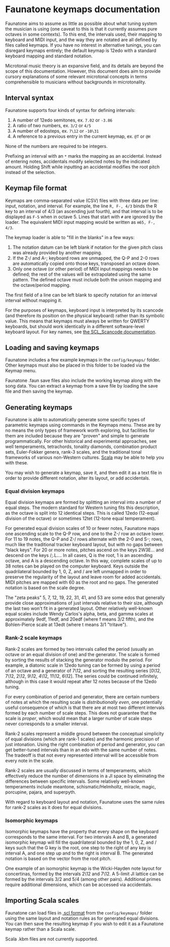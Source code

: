 # Faunatone keymaps documentation

Faunatone aims to assume as little as possible about what tuning system the
musician is using (one caveat to this is that it currently assumes pure
octaves in some contexts). To this end, the intervals used, their mapping to
keyboard and MIDI input, and the way they are notated are all defined by files
called keymaps. If you have no interest in alternative tunings, you can
disregard keymaps entirely; the default keymap is 12edo with a standard
keyboard mapping and standard notation.

Microtonal music theory is an expansive field, and its details are beyond the
scope of this documentation. However, this document does aim to provide cursory
explanations of some relevant microtonal concepts in terms comprehensible to
musicians without backgrounds in microtonality.

## Interval syntax

Faunatone supports four kinds of syntax for defining intervals:

1. A number of 12edo semitones, ex. `7.02` or `-3.86`
2. A ratio of two numbers, ex. `3/2` or `4/5`
3. A number of edosteps, ex. `7\12` or `-10\31`
4. A reference to a previous entry in the current keymap, ex. `@T` or `@H`

None of the numbers are required to be integers.

Prefixing an interval with an `*` marks the mapping as an accidental. Instead
of entering notes, accidentals modify selected notes by the indicated amount.
Holding Shift while inputting an accidental modifies the root pitch instead of
the selection.

## Keymap file format

Keymaps are comma-separated value (CSV) files with three data per line: input,
notation, and interval. For example, the line `R, F-, 4/3` binds the R key to
an interval of 4/3 (an ascending just fourth), and that interval is to be
displayed as `F-5` when in octave 5. Lines that start with `#` are ignored by
the loader. The equivalent MIDI input mapping would be written as `m65, F-,
4/3`.

The keymap loader is able to "fill in the blanks" in a few ways:

1. The notation datum can be left blank if notation for the given pitch class
   was already provided by another mapping.
2. If the Z-/ and A-; keyboard rows are unmapped, the Q-P and 2-0 rows are
   automatically copied onto those keys, transposed an octave down.
3. Only one octave (or other period) of MIDI input mappings needs to be
   defined; the rest of the values will be extrapolated using the same pattern.
   The defined octave must include both the unison mapping and the
   octave/period mapping.

The first field of a line can be left blank to specify notation for an interval
interval without mapping it.

For the purposes of keymaps, keyboard input is interpreted by its scancode (and
therefore its position on the physical keyboard) rather than its symbolic
value. This means that keymaps must always be written for QWERTY keyboards, but
should work identically in a different software-level keyboard layout. For key
names, see
[the SCL_Scancode documentation](https://wiki.libsdl.org/SDL_Scancode).

## Loading and saving keymaps

Faunatone includes a few example keymaps in the `config/keymaps/` folder. Other
keymaps must also be placed in this folder to be loaded via the Keymap menu.

Faunatone .faun save files also include the working keymap along with the song
data. You can extract a keymap from a save file by loading the save file and
then saving the keymap.

## Generating keymaps

Faunatone is able to automatically generate some specific types of parametric
keymaps using commands in the Keymaps menu. These are by no means the only
types of framework worth exploring, but facilities for them are included
because they are "proven" and simple to generate programmatically. For other
historical and experimental approaches, see well temperaments, tetrachords,
tonality diamonds, combination product sets, Euler-Fokker genera, rank-3
scales, and the traditional tonal frameworks of various non-Western cultures.
[Scala](https://www.huygens-fokker.org/scala/) may be able to help you with
these.

You may wish to generate a keymap, save it, and then edit it as a text file in
order to provide different notation, alter its layout, or add accidentals.

### Equal division keymaps

Equal division keymaps are formed by splitting an interval into a number of
equal steps. The modern standard for Western tuning fits this description, as
the octave is split into 12 identical steps. This is called 12edo (12-equal
division of the octave) or sometimes 12tet (12-tone equal temperament).

For generated equal division scales of 10 or fewer notes, Faunatone maps one
ascending scale to the Q-P row, and one to the Z-/ row an octave lower. For 11
to 19 notes, the Q-P and Z-/ rows alternate with the 2-0 and S-; rows, much
like the traditional tracker keyboard layout, but with no gaps between "black
keys". For 20 or more notes, pitches ascend on the keys 2W3E... and descend on
the keys /;.L.... In all cases, Q is the root, 1 is an ascending octave, and A
is a descending octave. In this way, complete scales of up to 38 notes can be
played on the computer keyboard. Keys outside the quadrilateral bounded by 1,
0, Z, and / are left unmapped in order to preserve the regularity of the layout
and leave room for added accidentals. MIDI pitches are mapped with 60 as the
root and no gaps. The generated notation is based on the scale degree.

The "zeta peaks" 5, 7, 12, 19, 22, 31, 41, and 53 are some edos that generally
provide close approximations of just intervals relative to their size, although
the last two won't fit in a generated layout. Other relatively well-known equal
scales include Wendy Carlos's alpha, beta, and gamma scales at approximately
9edf, 11edf, and 20edf (where f means 3/2 fifth), and the Bohlen-Pierce scale
at 13edt (where t means 3/1 "tritave").

### Rank-2 scale keymaps

Rank-2 scales are formed by two intervals called the period (usually an octave
or an equal division of one) and the generator. The scale is formed by sorting
the results of stacking the generator modulo the period. For example, a
diatonic scale in 12edo tuning can be formed by using a period of an octave and
a generator of 7\12, and sorting the resulting series [0\12, 7\12, 2\12, 9\12,
4\12, 11\12, 6\12]. The series could be continued infinitely, although in this
case it would repeat after 12 notes because of the 12edo tuning.

For every combination of period and generator, there are certain numbers of
notes at which the resulting scale is *distributionally even*, one potentially
useful consequence of which is that there are at most two different intervals
formed by each number of scale steps. This does not guarantee that the scale is
*proper*, which would mean that a larger number of scale steps never
corresponds to a smaller interval.

Rank-2 scales represent a middle ground between the conceptual simplicity of
equal divisions (which are rank-1 scales) and the harmonic precision of just
intonation. Using the right combination of period and generator, you can get
better-tuned intervals than in an edo with the same number of notes. The
tradeoff is that not every represented interval will be accessible from every
note in the scale.

Rank-2 scales are usually discussed in terms of temperaments, which effectively
reduce the number of dimensions in a JI space by eliminating the differences
between specific intervals. Some relatively well-known temperaments include
meantone, schismatic/Helmholtz, miracle, magic, porcupine, pajara, and
superpyth.

With regard to keyboard layout and notation, Faunatone uses the same rules for
rank-2 scales as it does for equal divisions.

### Isomorphic keymaps

Isomorphic keymaps have the property that every shape on the keyboard
corresponds to the same interval. For two intervals A and B, a generated
isomorphic keymap will fill the quadrilateral bounded by the 1, 0, Z, and /
keys such that the G key is the root, one step to the right of any key is
interval A, and one step up and to the right is interval B. The generated
notation is based on the vector from the root pitch.

One example of an isomorphic keymap is the Wicki-Hayden note layout for
concertinas, formed by the intervals 2\12 and 7\12. A 5-limit JI lattice can be
formed by the intervals 3/2 and 5/4 (among other pairs). Additional primes
require additional dimensions, which can be accessed via accidentals.

## Importing Scala scales

Faunatone can load files in
[.scl format](https://www.huygens-fokker.org/scala/scl_format.html) from the
`config/keymaps/` folder using the same layout and notation rules as for
generated equal divisions. You can then save the resulting keymap if you wish
to edit it as a Faunatone keymap rather than a Scala scale.

Scala .kbm files are not currently supported.
